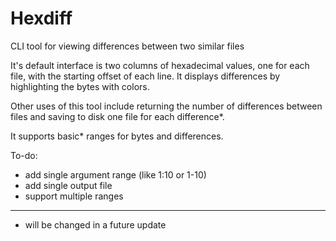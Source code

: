 Hexdiff
=======

CLI tool for viewing differences between two similar files

It's default interface is two columns of hexadecimal values, one for each file, with the starting offset of each line.
It displays differences by highlighting the bytes with colors.

Other uses of this tool include returning the number of differences between files and saving to disk one file for each difference*.

It supports basic* ranges for bytes and differences.

To-do:

- add single argument range (like 1:10 or 1-10)
- add single output file
- support multiple ranges

--------------------------------------
* will be changed in a future update

